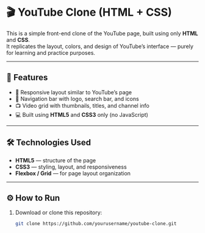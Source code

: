 # 🎬 YouTube Clone (HTML + CSS)

This is a simple front-end clone of the YouTube page, built using only **HTML** and **CSS**.  
It replicates the layout, colors, and design of YouTube’s interface — purely for learning and practice purposes.

---

## 🚀 Features

- 🎨 Responsive layout similar to YouTube’s page  
- 🧭 Navigation bar with logo, search bar, and icons  
- 📺 Video grid with thumbnails, titles, and channel info  
- 💻 Built using **HTML5** and **CSS3** only (no JavaScript)  

---

## 🛠️ Technologies Used

- **HTML5** — structure of the page  
- **CSS3** — styling, layout, and responsiveness  
- **Flexbox / Grid** — for page layout organization  

---

## ⚙️ How to Run

1. Download or clone this repository:
   ```bash
   git clone https://github.com/yourusername/youtube-clone.git
